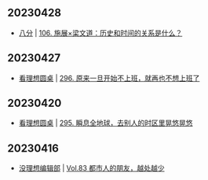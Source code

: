 ## 20230428
- [八分](https://vistopia.com.cn/detail/11) | [106. 施展×梁文道：历史和时间的关系是什么？](https://www.ximalaya.com/qita/51101122/629846231)

## 20230427
- [看理想圆桌](https://www.vistopia.com.cn/detail/13) | [296. 原来一旦开始不上班，就再也不想上班了](https://shop.vistopia.com.cn/article?article_id=662916)

## 20230420
- [看理想圆桌](https://www.vistopia.com.cn/detail/13) | [295. 瞬息全地球，去别人的时区里晃悠晃悠](https://shop.vistopia.com.cn/article?article_id=660266)

## 20230416
- [没理想编辑部](https://www.vistopia.com.cn/detail/116) | [Vol.83 都市人的朋友，越处越少](https://shop.vistopia.com.cn/article?article_id=657116)

